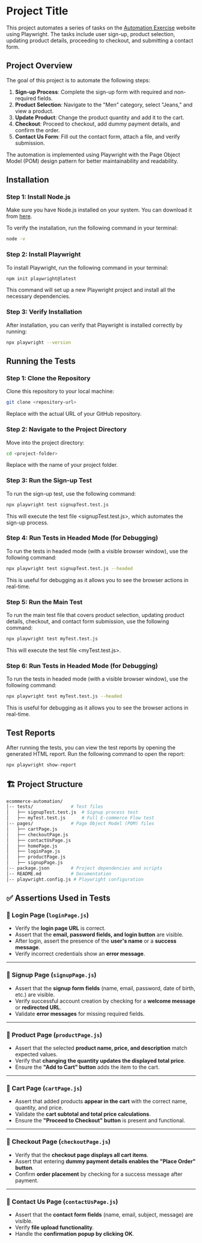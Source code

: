 
# Project Title

This project automates a series of tasks on the [Automation Exercise](https://automationexercise.com/) website using Playwright. The tasks include user sign-up, product selection, updating product details, proceeding to checkout, and submitting a contact form.

## Project Overview

The goal of this project is to automate the following steps:

1. **Sign-up Process**: Complete the sign-up form with required and non-required fields.
2. **Product Selection**: Navigate to the "Men" category, select "Jeans," and view a product.
3. **Update Product**: Change the product quantity and add it to the cart.
4. **Checkout**: Proceed to checkout, add dummy payment details, and confirm the order.
5. **Contact Us Form**: Fill out the contact form, attach a file, and verify submission.

The automation is implemented using Playwright with the Page Object Model (POM) design pattern for better maintainability and readability.




## Installation

### Step 1: Install Node.js

Make sure you have Node.js installed on your system. You can download it from [here](https://nodejs.org/).

To verify the installation, run the following command in your terminal:

```bash
node -v
```
### Step 2: Install Playwright
To install Playwright, run the following command in your terminal:
```bash
npm init playwright@latest
```
This command will set up a new Playwright project and install all the necessary dependencies.

### Step 3: Verify Installation
After installation, you can verify that Playwright is installed correctly by running:

```bash
npx playwright --version
```

## Running the Tests
### Step 1: Clone the Repository
Clone this repository to your local machine:
```bash
git clone <repository-url>
```
Replace <repository-url> with the actual URL of your GitHub repository.

### Step 2: Navigate to the Project Directory
Move into the project directory:
```bash
cd <project-folder>
```
Replace <project-folder> with the name of your project folder.

### Step 3: Run the Sign-up Test
To run the sign-up test, use the following command:

```bash
npx playwright test signupTest.test.js
```
This will execute the test file <signupTest.test.js>, which automates the sign-up process.

### Step 4: Run Tests in Headed Mode (for Debugging)
To run the tests in headed mode (with a visible browser window), use the following command:

```bash
npx playwright test signupTest.test.js --headed
```
This is useful for debugging as it allows you to see the browser actions in real-time.

### Step 5: Run the Main Test
To run the main test file that covers product selection, updating product details, checkout, and contact form submission, use the following command:
```bash
npx playwright test myTest.test.js
```
This will execute the test file <myTest.test.js>.

### Step 6: Run Tests in Headed Mode (for Debugging)
To run the tests in headed mode (with a visible browser window), use the following command:

```bash
npx playwright test myTest.test.js --headed
```
This is useful for debugging as it allows you to see the browser actions in real-time.

## Test Reports
After running the tests, you can view the test reports by opening the generated HTML report. Run the following command to open the report:

```bash
npx playwright show-report
```

## 🏗 Project Structure
```bash
ecommerce-automation/
│-- tests/              # Test files
│   ├── signupTest.test.js  # Signup process test
│   ├── myTest.test.js      # Full E-commerce Flow test
│-- pages/              # Page Object Model (POM) files
│   ├── cartPage.js
│   ├── checkoutPage.js
│   ├── contactUsPage.js
│   ├── homePage.js
│   ├── loginPage.js
│   ├── productPage.js
│   ├── signupPage.js
│-- package.json        # Project dependencies and scripts
│-- README.md           # Documentation
│-- playwright.config.js # Playwright configuration
```

## ✅ Assertions Used in Tests

### **📌 Login Page (`loginPage.js`)**
- Verify the **login page URL** is correct.
- Assert that the **email, password fields, and login button** are visible.
- After login, assert the presence of the **user's name** or a **success message**.
- Verify incorrect credentials show an **error message**.

---

### **📌 Signup Page (`signupPage.js`)**
- Assert that the **signup form fields** (name, email, password, date of birth, etc.) are visible.
- Verify successful account creation by checking for a **welcome message** or **redirected URL**.
- Validate **error messages** for missing required fields.

---

### **📌 Product Page (`productPage.js`)**
- Assert that the selected **product name, price, and description** match expected values.
- Verify that **changing the quantity updates the displayed total price**.
- Ensure the **"Add to Cart" button** adds the item to the cart.

---

### **📌 Cart Page (`cartPage.js`)**
- Assert that added products **appear in the cart** with the correct name, quantity, and price.
- Validate the **cart subtotal and total price calculations**.
- Ensure the **"Proceed to Checkout" button** is present and functional.

---

### **📌 Checkout Page (`checkoutPage.js`)**
- Verify that the **checkout page displays all cart items**.
- Assert that entering **dummy payment details enables the "Place Order" button**.
- Confirm **order placement** by checking for a success message after payment.

---

### **📌 Contact Us Page (`contactUsPage.js`)**
- Assert that the **contact form fields** (name, email, subject, message) are visible.
- Verify **file upload functionality**.
- Handle the **confirmation popup by clicking OK**.
